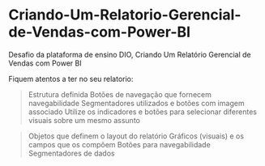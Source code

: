 # Criando-Um-Relatorio-Gerencial-de-Vendas-com-Power-BI

Desafio da plataforma de ensino DIO, Criando Um Relatório Gerencial de Vendas com Power BI

Fiquem atentos a ter no seu relatorio: 

>Estrutura definida 
>Botões de navegação que fornecem navegabilidade 
>Segmentadores utilizados e botões com imagem associado 
>Utilize os indicadores e botões para selecionar diferentes visuais sobre um mesmo assunto 

>Objetos que definem o layout do relatório 
>Gráficos (visuais) e os campos que os compõem 
>Botões para navegabilidade 
>Segmentadores de dados 

